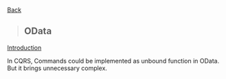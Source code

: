 [Back](../README.md)

> ## OData 

[Introduction](http://odata.github.io/WebApi/)

In CQRS, Commands could be implemented as unbound function in OData. But it brings unnecessary complex. 